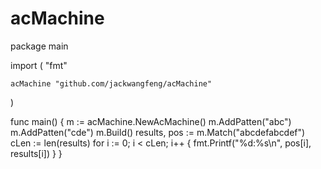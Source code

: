 # acMachine
package main

import (
	"fmt"

	acMachine "github.com/jackwangfeng/acMachine"
)

func main() {
	m := acMachine.NewAcMachine()
	m.AddPatten("abc")
	m.AddPatten("cde")
	m.Build()
	results, pos := m.Match("abcdefabcdef")
	cLen := len(results)
	for i := 0; i < cLen; i++ {
		fmt.Printf("%d:%s\n", pos[i], results[i])
	}
}
